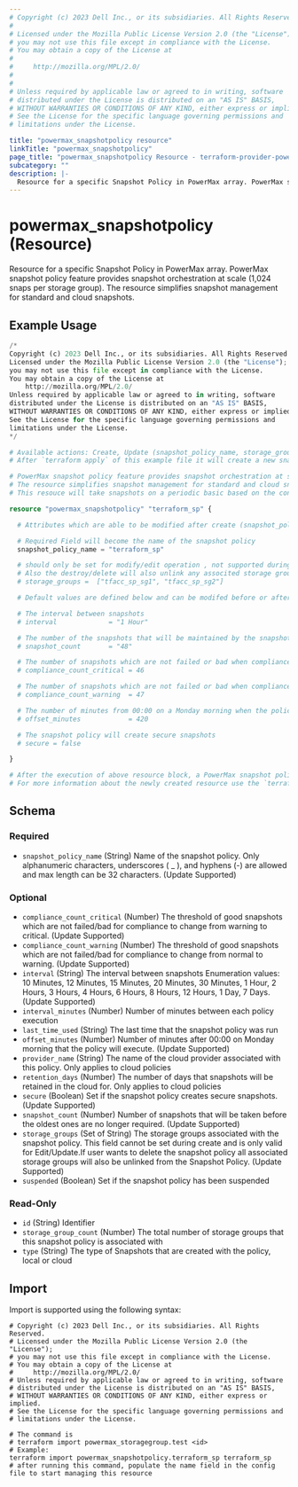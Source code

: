 ```yaml
---
# Copyright (c) 2023 Dell Inc., or its subsidiaries. All Rights Reserved.
#
# Licensed under the Mozilla Public License Version 2.0 (the "License");
# you may not use this file except in compliance with the License.
# You may obtain a copy of the License at
#
#     http://mozilla.org/MPL/2.0/
#
#
# Unless required by applicable law or agreed to in writing, software
# distributed under the License is distributed on an "AS IS" BASIS,
# WITHOUT WARRANTIES OR CONDITIONS OF ANY KIND, either express or implied.
# See the License for the specific language governing permissions and
# limitations under the License.

title: "powermax_snapshotpolicy resource"
linkTitle: "powermax_snapshotpolicy"
page_title: "powermax_snapshotpolicy Resource - terraform-provider-powermax"
subcategory: ""
description: |-
  Resource for a specific Snapshot Policy in PowerMax array. PowerMax snapshot policy feature provides snapshot orchestration at scale (1,024 snaps per storage group). The resource simplifies snapshot management for standard and cloud snapshots.
---
```


# powermax_snapshotpolicy (Resource)

Resource for a specific Snapshot Policy in PowerMax array. PowerMax snapshot policy feature provides snapshot orchestration at scale (1,024 snaps per storage group). The resource simplifies snapshot management for standard and cloud snapshots.


## Example Usage

```terraform
/*
Copyright (c) 2023 Dell Inc., or its subsidiaries. All Rights Reserved.
Licensed under the Mozilla Public License Version 2.0 (the "License");
you may not use this file except in compliance with the License.
You may obtain a copy of the License at
    http://mozilla.org/MPL/2.0/
Unless required by applicable law or agreed to in writing, software
distributed under the License is distributed on an "AS IS" BASIS,
WITHOUT WARRANTIES OR CONDITIONS OF ANY KIND, either express or implied.
See the License for the specific language governing permissions and
limitations under the License.
*/

# Available actions: Create, Update (snapshot_policy_name, storage_groups, interval, snapshot_count, compliance_count_critical, compliance_count_warning, offset_minutes, secure), Delete and Import an existing snapshot policy from the PowerMax Array.
# After `terraform apply` of this example file it will create a new snapshot policy with the name set in `snapshot_policy_name` attribute on the PowerMax

# PowerMax snapshot policy feature provides snapshot orchestration at scale (1,024 snaps per storage group).
# The resource simplifies snapshot management for standard and cloud snapshots.
# This resouce will take snapshots on a periodic basic based on the configuration below.

resource "powermax_snapshotpolicy" "terraform_sp" {

  # Attributes which are able to be modified after create (snapshot_policy_name, storage_groups, interval, snapshot_count, compliance_count_critical, compliance_count_warning, offset_minutes, secure)

  # Required Field will become the name of the snapshot policy
  snapshot_policy_name = "terraform_sp"

  # should only be set for modify/edit operation , not supported during create. 
  # Also the destroy/delete will also unlink any associted storage groups from Snapshot Policy before deleting the snapshot policy.
  # storage_groups =  ["tfacc_sp_sg1", "tfacc_sp_sg2"]

  # Default values are defined below and can be modifed before or after create 

  # The interval between snapshots
  # interval             = "1 Hour"

  # The number of the snapshots that will be maintained by the snapshot policy
  # snapshot_count       = "48"

  # The number of snapshots which are not failed or bad when compliance changes to critical.
  # compliance_count_critical = 46

  # The number of snapshots which are not failed or bad when compliance changes to warning.
  # compliance_count_warning  = 47

  # The number of minutes from 00:00 on a Monday morning when the policy should run. Default is 0 if not specified.
  # offset_minutes            = 420

  # The snapshot policy will create secure snapshots
  # secure = false

}

# After the execution of above resource block, a PowerMax snapshot policy has been created at PowerMax array.
# For more information about the newly created resource use the `terraform show` command to review the current state
```

<!-- schema generated by tfplugindocs -->
## Schema

### Required

- `snapshot_policy_name` (String) Name of the snapshot policy. Only alphanumeric characters, underscores ( _ ), and hyphens (-) are allowed and max length can be 32 characters. (Update Supported)

### Optional

- `compliance_count_critical` (Number) The threshold of good snapshots which are not failed/bad for compliance to change from warning to critical. (Update Supported)
- `compliance_count_warning` (Number) The threshold of good snapshots which are not failed/bad for compliance to change from normal to warning. (Update Supported)
- `interval` (String) The interval between snapshots Enumeration values: 10 Minutes, 12 Minutes, 15 Minutes, 20 Minutes, 30 Minutes, 1 Hour, 2 Hours, 3 Hours, 4 Hours, 6 Hours, 8 Hours, 12 Hours, 1 Day, 7 Days. (Update Supported)
- `interval_minutes` (Number) Number of minutes between each policy execution
- `last_time_used` (String) The last time that the snapshot policy was run
- `offset_minutes` (Number) Number of minutes after 00:00 on Monday morning that the policy will execute. (Update Supported)
- `provider_name` (String) The name of the cloud provider associated with this policy. Only applies to cloud policies
- `retention_days` (Number) The number of days that snapshots will be retained in the cloud for. Only applies to cloud policies
- `secure` (Boolean) Set if the snapshot policy creates secure snapshots. (Update Supported)
- `snapshot_count` (Number) Number of snapshots that will be taken before the oldest ones are no longer required. (Update Supported)
- `storage_groups` (Set of String) The storage groups associated with the snapshot policy. This field cannot be set during create and is only valid for Edit/Update.If user wants to delete the snapshot policy all associated storage groups will also be unlinked from the Snapshot Policy. (Update Supported)
- `suspended` (Boolean) Set if the snapshot policy has been suspended

### Read-Only

- `id` (String) Identifier
- `storage_group_count` (Number) The total number of storage groups that this snapshot policy is associated with
- `type` (String) The type of Snapshots that are created with the policy, local or cloud

## Import

Import is supported using the following syntax:

```shell
# Copyright (c) 2023 Dell Inc., or its subsidiaries. All Rights Reserved.
# Licensed under the Mozilla Public License Version 2.0 (the "License");
# you may not use this file except in compliance with the License.
# You may obtain a copy of the License at
#     http://mozilla.org/MPL/2.0/
# Unless required by applicable law or agreed to in writing, software
# distributed under the License is distributed on an "AS IS" BASIS,
# WITHOUT WARRANTIES OR CONDITIONS OF ANY KIND, either express or implied.
# See the License for the specific language governing permissions and
# limitations under the License.

# The command is
# terraform import powermax_storagegroup.test <id>
# Example:
terraform import powermax_snapshotpolicy.terraform_sp terraform_sp
# after running this command, populate the name field in the config file to start managing this resource
```